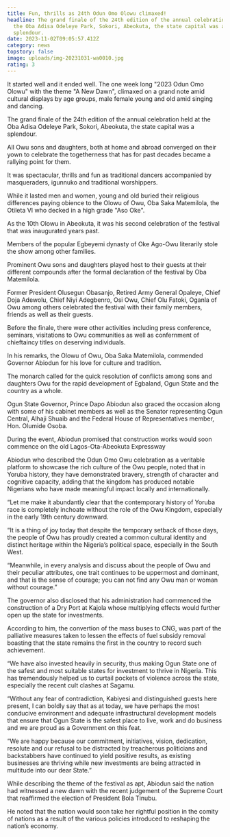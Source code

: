 ```yaml
---
title: Fun, thrills as 24th Odun Omo Olowu climaxed!
headline: The grand finale of the 24th edition of the annual celebration held at
  the Oba Adisa Odeleye Park, Sokori, Abeokuta, the state capital was a
  splendour.
date: 2023-11-02T09:05:57.412Z
category: news
topstory: false
image: uploads/img-20231031-wa0010.jpg
rating: 3
---
```

It started well and it ended well. The one week long "2023 Odun Omo Olowu"  with the theme "A New Dawn", climaxed on a grand note amid cultural displays by age groups, male female young and old amid singing and dancing.

The grand finale of the 24th edition of the annual celebration held at the Oba Adisa Odeleye Park, Sokori, Abeokuta, the state capital was a splendour.

All Owu sons and daughters, both at home and abroad converged on their yown to celebrate the togetherness that has for past decades became a rallying point for them.

It was spectacular, thrills and fun as traditional dancers accompanied by masqueraders, igunnuko and traditional worshippers.

While it lasted men and women, young and old buried their religious differences paying obience to the Olowu of Owu, Oba Saka Matemilola, the Otileta VI who decked in a high grade "Aso Oke".

As the 10th Olowu in Abeokuta, it was his second celebration of the festival that was inaugurated years past.

Members of the popular Egbeyemi dynasty of Oke Ago-Owu literarily stole the show among other families.

Prominent Owu sons and daughters played host to their guests at their different compounds after the formal declaration of the festival by Oba Matemilola.

Former President Olusegun Obasanjo, Retired Army General Opaleye, Chief Doja Adewolu, Chief Niyi Adegbenro, Osi Owu, Chief Olu Fatoki, Oganla of Owu among others celebrated the festival with their family members, friends as well as their guests.

Before the finale, there were other activities including press conference, seminars, visitations to Owu communities as well as confernment of chieftaincy titles on deserving individuals. 

In his remarks, the Olowu of Owu, Oba Saka Matemilola, commended Governor Abiodun for his love for culture and tradition.

The monarch called for the quick resolution of conflicts among sons and daughters Owu for the rapid development of Egbaland, Ogun State and the country as a whole.

Ogun State Governor, Prince Dapo Abiodun also graced the occasion along with some of his cabinet members as well as the Senator representing Ogun Central, Alhaji Shuaib and the Federal House of Representatives member, Hon. Olumide Osoba.

During the event, Abiodun promised that construction works would soon commence on the old Lagos-Ota-Abeokuta Expressway 

Abiodun who described the Odun Omo Owu celebration as a veritable platform to showcase the rich culture of the Owu people, noted that in Yoruba history, they have demonstrated bravery, strength of character and cognitive capacity, adding that the kingdom has produced notable Nigerians who have made meaningful impact locally and internationally.

“Let me make it abundantly clear that the contemporary history of Yoruba race is completely inchoate without the role of the Owu Kingdom, especially in the early 19th century downward.

“It is a thing of joy today that despite the temporary setback of those days, the people of Owu has proudly created a common cultural identity and distinct heritage within the Nigeria’s political space, especially in the South West.

“Meanwhile, in every analysis and discuss about the people of Owu and their peculiar attributes, one trait continues to be uppermost and dominant, and that is the sense of courage; you can not find any Owu man or woman without courage.”

The governor also disclosed that his administration had commenced the construction of a Dry Port at Kajola whose multiplying effects would further open up the state for investments.

According to him, the convertion of the mass buses to CNG, was part of the palliative measures taken to lessen the effects of fuel subsidy removal boasting that the state remains the first in the country to record such achievement.

“We have also invested heavily in security, thus making Ogun State one of the safest and most suitable states for investment to thrive in Nigeria. This has tremendously helped us to curtail pockets of violence across the state, especially the recent cult clashes at Sagamu.

“Without any fear of contradiction, Kabiyesi and distinguished guests here present, I can boldly say that as at today, we have perhaps the most conducive environment and adequate infrastructural development models that ensure that Ogun State is the safest place to live, work and do business and we are proud as a Government on this feat.

“We are happy because our commitment, initiatives, vision, dedication, resolute and our refusal to be distracted by treacherous politicians and backstabbers have continued to yield positive results, as existing businesses are thriving while new investments are being attracted in multitude into our dear State.”

While describing the theme of the festival as apt, Abiodun said the nation had witnessed a new dawn with the recent judgement of the Supreme Court that reaffirmed the election of President Bola Tinubu.

He noted that the nation would soon take her rightful position in the comity of nations as a result of the various policies introduced to reshaping the nation’s economy.